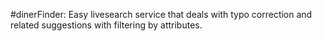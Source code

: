 #dinerFinder: Easy livesearch service that deals with typo correction and related suggestions with filtering by attributes.

